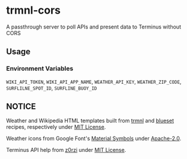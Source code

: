# trmnl-cors

A passthrough server to poll APIs and present data to Terminus without CORS

## Usage

### Environment Variables

`WIKI_API_TOKEN`, `WIKI_API_APP_NAME`, `WEATHER_API_KEY`, `WEATHER_ZIP_CODE`, `SURFLILNE_SPOT_ID`, `SURFLINE_BUOY_ID`

## NOTICE

Weather and Wikipedia HTML templates built from [trmnl](https://github.com/usetrmnl/plugins) and [blueset](https://github.com/blueset/trmnl-recipes) recipes, respectively under [MIT License](https://github.com/blueset/trmnl-recipes/blob/master/LICENSE.md).

Weather icons from Google Font's [Material Symbols](https://fonts.google.com/icons) under [Apache-2.0](https://www.apache.org/licenses/LICENSE-2.0).

Terminus API help from [z0rzi](https://github.com/z0rzi/trmnl-plugin-provider) under  [MIT License](https://github.com/z0rzi/trmnl-plugin-provider?tab=readme-ov-file#license).

